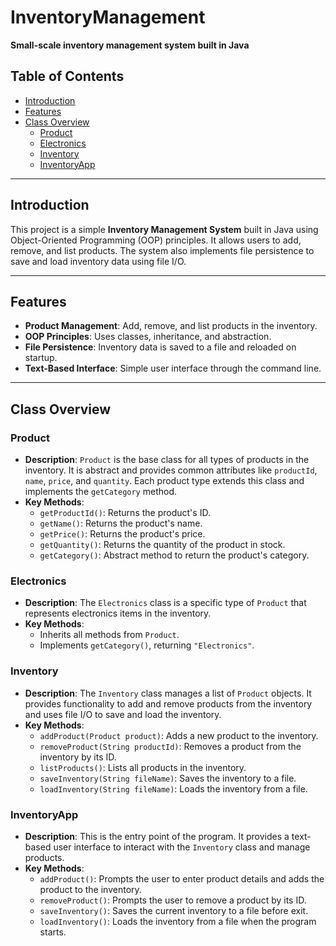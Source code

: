 # InventoryManagement

**Small-scale inventory management system built in Java**

## Table of Contents
- [Introduction](#introduction)
- [Features](#features)
- [Class Overview](#class-overview)
  - [Product](#product)
  - [Electronics](#electronics)
  - [Inventory](#inventory)
  - [InventoryApp](#inventoryapp)

---

## Introduction

This project is a simple **Inventory Management System** built in Java using Object-Oriented Programming (OOP) principles. It allows users to add, remove, and list products. The system also implements file persistence to save and load inventory data using file I/O.

---

## Features

- **Product Management**: Add, remove, and list products in the inventory.
- **OOP Principles**: Uses classes, inheritance, and abstraction.
- **File Persistence**: Inventory data is saved to a file and reloaded on startup.
- **Text-Based Interface**: Simple user interface through the command line.

---

## Class Overview

### Product
- **Description**: `Product` is the base class for all types of products in the inventory. It is abstract and provides common attributes like `productId`, `name`, `price`, and `quantity`. Each product type extends this class and implements the `getCategory` method.
- **Key Methods**:
  - `getProductId()`: Returns the product's ID.
  - `getName()`: Returns the product's name.
  - `getPrice()`: Returns the product's price.
  - `getQuantity()`: Returns the quantity of the product in stock.
  - `getCategory()`: Abstract method to return the product's category.

### Electronics
- **Description**: The `Electronics` class is a specific type of `Product` that represents electronics items in the inventory.
- **Key Methods**:
  - Inherits all methods from `Product`.
  - Implements `getCategory()`, returning `"Electronics"`.

### Inventory
- **Description**: The `Inventory` class manages a list of `Product` objects. It provides functionality to add and remove products from the inventory and uses file I/O to save and load the inventory.
- **Key Methods**:
  - `addProduct(Product product)`: Adds a new product to the inventory.
  - `removeProduct(String productId)`: Removes a product from the inventory by its ID.
  - `listProducts()`: Lists all products in the inventory.
  - `saveInventory(String fileName)`: Saves the inventory to a file.
  - `loadInventory(String fileName)`: Loads the inventory from a file.

### InventoryApp
- **Description**: This is the entry point of the program. It provides a text-based user interface to interact with the `Inventory` class and manage products.
- **Key Methods**:
  - `addProduct()`: Prompts the user to enter product details and adds the product to the inventory.
  - `removeProduct()`: Prompts the user to remove a product by its ID.
  - `saveInventory()`: Saves the current inventory to a file before exit.
  - `loadInventory()`: Loads the inventory from a file when the program starts.
